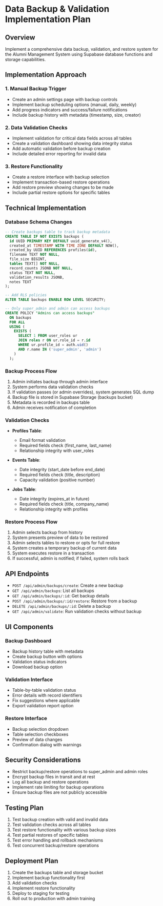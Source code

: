 # Data Backup & Validation Implementation Plan

## Overview
Implement a comprehensive data backup, validation, and restore system for the Alumni Management System using Supabase database functions and storage capabilities.

## Implementation Approach

### 1. Manual Backup Trigger
- Create an admin settings page with backup controls
- Implement backup scheduling options (manual, daily, weekly)
- Add progress indicators and success/failure notifications
- Include backup history with metadata (timestamp, size, creator)

### 2. Data Validation Checks
- Implement validation for critical data fields across all tables
- Create a validation dashboard showing data integrity status
- Add automatic validation before backup creation
- Include detailed error reporting for invalid data

### 3. Restore Functionality
- Create a restore interface with backup selection
- Implement transaction-based restore operations
- Add restore preview showing changes to be made
- Include partial restore options for specific tables

## Technical Implementation

### Database Schema Changes
```sql
-- Create backups table to track backup metadata
CREATE TABLE IF NOT EXISTS backups (
  id UUID PRIMARY KEY DEFAULT uuid_generate_v4(),
  created_at TIMESTAMP WITH TIME ZONE DEFAULT NOW(),
  created_by UUID REFERENCES profiles(id),
  filename TEXT NOT NULL,
  file_size BIGINT,
  tables TEXT[] NOT NULL,
  record_counts JSONB NOT NULL,
  status TEXT NOT NULL,
  validation_results JSONB,
  notes TEXT
);

-- Add RLS policies
ALTER TABLE backups ENABLE ROW LEVEL SECURITY;

-- Only super_admin and admin can access backups
CREATE POLICY "Admins can access backups"
  ON backups
  FOR ALL
  USING (
    EXISTS (
      SELECT 1 FROM user_roles ur
      JOIN roles r ON ur.role_id = r.id
      WHERE ur.profile_id = auth.uid()
      AND r.name IN ('super_admin', 'admin')
    )
  );
```

### Backup Process Flow
1. Admin initiates backup through admin interface
2. System performs data validation checks
3. If validation passes (or admin overrides), system generates SQL dump
4. Backup file is stored in Supabase Storage (backups bucket)
5. Metadata is recorded in backups table
6. Admin receives notification of completion

### Validation Checks
- **Profiles Table**:
  - Email format validation
  - Required fields check (first_name, last_name)
  - Relationship integrity with user_roles

- **Events Table**:
  - Date integrity (start_date before end_date)
  - Required fields check (title, description)
  - Capacity validation (positive number)

- **Jobs Table**:
  - Date integrity (expires_at in future)
  - Required fields check (title, company_name)
  - Relationship integrity with profiles

### Restore Process Flow
1. Admin selects backup from history
2. System presents preview of data to be restored
3. Admin selects tables to restore or opts for full restore
4. System creates a temporary backup of current data
5. System executes restore in a transaction
6. If successful, admin is notified; if failed, system rolls back

## API Endpoints
- `POST /api/admin/backups/create`: Create a new backup
- `GET /api/admin/backups`: List all backups
- `GET /api/admin/backups/:id`: Get backup details
- `POST /api/admin/backups/:id/restore`: Restore from a backup
- `DELETE /api/admin/backups/:id`: Delete a backup
- `GET /api/admin/validate`: Run validation checks without backup

## UI Components

### Backup Dashboard
- Backup history table with metadata
- Create backup button with options
- Validation status indicators
- Download backup option

### Validation Interface
- Table-by-table validation status
- Error details with record identifiers
- Fix suggestions where applicable
- Export validation report option

### Restore Interface
- Backup selection dropdown
- Table selection checkboxes
- Preview of data changes
- Confirmation dialog with warnings

## Security Considerations
- Restrict backup/restore operations to super_admin and admin roles
- Encrypt backup files in transit and at rest
- Log all backup and restore operations
- Implement rate limiting for backup operations
- Ensure backup files are not publicly accessible

## Testing Plan
1. Test backup creation with valid and invalid data
2. Test validation checks across all tables
3. Test restore functionality with various backup sizes
4. Test partial restores of specific tables
5. Test error handling and rollback mechanisms
6. Test concurrent backup/restore operations

## Deployment Plan
1. Create the backups table and storage bucket
2. Implement backup functionality first
3. Add validation checks
4. Implement restore functionality
5. Deploy to staging for testing
6. Roll out to production with admin training
